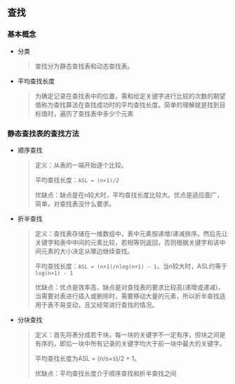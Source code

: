 ## 查找

### 基本概念

- 分类

  > 查找分为静态查找表和动态查找表。

- 平均查找长度

  > 为确定记录在查找表中的位置，需和给定关键字进行比较的次数的期望值称为查找算法在查找成功时的平均查找长度。简单的理解就是找到目标值时，遍历了查找表中多少个元素

### 静态查找表的查找方法

- 顺序查找

  > 定义：从表的一端开始逐个比较。
  >
  > 平均查找长度：`ASL = (n+1)/2`
  >
  > 优缺点：缺点是在n较大时，平均查找长度比较大。优点是适应面广，简单，对查找表没什么要求。

- 折半查找

  > 定义：查找表存储在一维数组中，表中元素按递增/递减排序。然后先让关键字和表中中间的元素比较，若相等则返回，否则根据关键字和该中间元素的大小决定从哪边继续查找。
  >
  > 平均查找长度：`ASL = (n+1)/nlog(n+1) - 1`，当n较大时，ASL约等于`log(n+1) - 1`
  >
  > 优缺点：优点是效率高，缺点是对查找表的要求比较高(递增或递减)，当需要对表进行插入或删除时，需要移动大量的元素，所以折半查找适用于表不易变动，且又经常进行查找的情况。

- 分块查找

  >定义：首先将表分成若干块，每一块的关键字不一定有序，但块之间是有序的，即后一块中所有记录的关键字均大于前一块中最大的关键字。
  >
  >平均查找长度为ASL = (n/s+s)/2 + 1。
  >
  >优缺点：平均查找长度介于顺序查找和折半查找之间